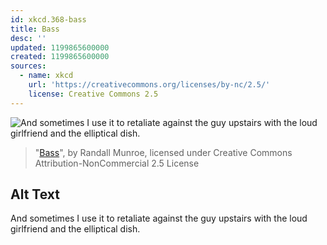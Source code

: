 ```yaml
---
id: xkcd.368-bass
title: Bass
desc: ''
updated: 1199865600000
created: 1199865600000
sources:
  - name: xkcd
    url: 'https://creativecommons.org/licenses/by-nc/2.5/'
    license: Creative Commons 2.5
---
```

![And sometimes I use it to retaliate against the guy upstairs with the loud girlfriend and the elliptical dish.](https://imgs.xkcd.com/comics/bass.png)
> "[Bass](https://xkcd.com/368/)", by Randall Munroe, licensed under Creative Commons Attribution-NonCommercial 2.5 License

## Alt Text
And sometimes I use it to retaliate against the guy upstairs with the loud girlfriend and the elliptical dish.
